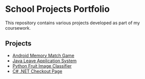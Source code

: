 # School Projects Portfolio

This repository contains various projects developed as part of my coursework.

## Projects

- [Android Memory Match Game](./android-memory-match-game)
- [Java Leave Application System](./java-leave-application-system)
- [Python Fruit Image Classifier](./python-fruit-image-classifier)
- [C# .NET Checkout Page](./csharp-dotnet-checkout-page)
